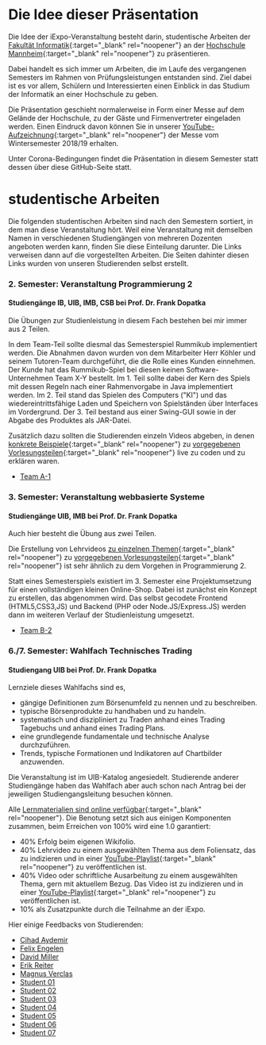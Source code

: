 # Die Idee dieser Präsentation

Die Idee der iExpo-Veranstaltung besteht darin, studentische Arbeiten der [Fakultät Informatik](https://www.informatik.hs-mannheim.de/){:target="_blank" rel="noopener"} an der [Hochschule Mannheim](https://www.hs-mannheim.de/){:target="_blank" rel="noopener"} zu präsentieren.

Dabei handelt es sich immer um Arbeiten, die im Laufe des vergangenen Semesters im Rahmen von Prüfungsleistungen entstanden sind. Ziel dabei ist es vor allem, Schülern und Interessierten einen Einblick in das Studium der Informatik an einer Hochschule zu geben.

Die Präsentation geschieht normalerweise in Form einer Messe auf dem Gelände der Hochschule, zu der Gäste und Firmenvertreter eingeladen werden. Einen Eindruck davon können Sie in unserer [YouTube-Aufzeichnung](https://www.youtube.com/watch?v=riXYHv8wnS4){:target="_blank" rel="noopener"} der Messe vom Wintersemester 2018/19 erhalten.

Unter Corona-Bedingungen findet die Präsentation in diesem Semester statt dessen über diese GitHub-Seite statt.

# studentische Arbeiten

Die folgenden studentischen Arbeiten sind nach den Semestern sortiert, in dem man diese Veranstaltung hört. Weil eine Veranstaltung mit demselben Namen in verschiedenen Studiengängen von mehreren Dozenten angeboten werden kann, finden Sie diese Einteilung darunter. Die Links verweisen dann auf die vorgestellten Arbeiten. Die Seiten dahinter diesen Links wurden von unseren Studierenden selbst erstellt.

### 2. Semester: Veranstaltung Programmierung 2

#### Studiengänge IB, UIB, IMB, CSB bei Prof. Dr. Frank Dopatka

Die Übungen zur Studienleistung in diesem Fach bestehen bei mir immer aus 2 Teilen. 

In dem Team-Teil sollte diesmal das Semesterspiel Rummikub implementiert werden. Die Abnahmen davon wurden von dem Mitarbeiter Herr Köhler und seinem Tutoren-Team durchgeführt, die die Rolle eines Kunden einnehmen. Der Kunde hat das Rummikub-Spiel bei diesen keinen Software-Unternehmen Team X-Y bestellt. Im 1. Teil sollte dabei der Kern des Spiels mit dessen Regeln nach einer Rahmenvorgabe in Java implementiert werden. Im 2. Teil stand das Spielen des Computers ("KI") und das wiedereintrittsfähige Laden und Speichern von Spielständen über Interfaces im Vordergrund. Der 3. Teil bestand aus einer Swing-GUI sowie in der Abgabe des Produktes als JAR-Datei.

Zusätzlich dazu sollten die Studierenden einzeln Videos abgeben, in denen [konkrete Beispiele](https://www.youtube.com/playlist?list=PL35XGjy0AQAqO6LcxLlV3cumtFkb9PmS0){:target="_blank" rel="noopener"} zu [vorgegebenen Vorlesungsteilen](https://www.youtube.com/playlist?list=PL35XGjy0AQAr5JtCR2mFJ4My8iicuNH7W){:target="_blank" rel="noopener"} live zu coden und zu erklären waren.

* [Team A-1](DOP_PR2_A1/)

### 3. Semester: Veranstaltung webbasierte Systeme

#### Studiengänge UIB, IMB bei Prof. Dr. Frank Dopatka

Auch hier besteht die Übung aus zwei Teilen.

Die Erstellung von Lehrvideos [zu einzelnen Themen](https://www.youtube.com/playlist?list=PL35XGjy0AQArZ6UJPT06e9r3IdhoYmRUF){:target="_blank" rel="noopener"} zu [vorgegebenen Vorlesungsteilen](https://www.youtube.com/playlist?list=PL35XGjy0AQAqb0LdnV-wWbhbu6ZM1uCrn){:target="_blank" rel="noopener"} ist sehr ähnlich zu dem Vorgehen in Programmierung 2.

Statt eines Semesterspiels existiert im 3. Semester eine Projektumsetzung für einen vollständigen kleinen Online-Shop. Dabei ist zunächst ein Konzept zu erstellen, das abgenommen wird. Das selbst gecodete Frontend (HTML5,CSS3,JS) und Backend (PHP oder Node.JS/Express.JS) werden dann im weiteren Verlauf der Studienleistung umgesetzt.

* [Team B-2](DOP_WEB_B2/)

### 6./7. Semester: Wahlfach Technisches Trading

#### Studiengang UIB bei Prof. Dr. Frank Dopatka

Lernziele dieses Wahlfachs sind es,
* gängige Definitionen zum Börsenumfeld zu nennen und zu beschreiben.
* typische Börsenprodukte zu handhaben und zu handeln.
* systematisch und diszipliniert zu Traden anhand eines Trading Tagebuchs und anhand eines Trading Plans.
* eine grundlegende fundamentale und technische Analyse durchzuführen.
* Trends, typische Formationen und Indikatoren auf Chartbilder anzuwenden.

Die Veranstaltung ist im UIB-Katalog angesiedelt. Studierende anderer Studiengänge haben das Wahlfach aber auch schon nach Antrag bei der jeweiligen Studiengangsleitung besuchen können.

Alle [Lernmaterialien sind online verfügbar](https://www.youtube.com/playlist?list=PL35XGjy0AQArzmcKv3F4Ctp1TR9Tdtl6o){:target="_blank" rel="noopener"}. Die Benotung setzt sich aus einigen Komponenten zusammen, beim Erreichen von 100% wird eine 1.0 garantiert:

* 40% Erfolg beim eigenen Wikifolio.
* 40% Lehrvideo zu einem ausgewählten Thema aus dem Foliensatz, das zu indizieren und in einer [YouTube-Playlist](https://www.youtube.com/playlist?list=PL35XGjy0AQArx49KLhrNo5FAJ9CiutYoL){:target="_blank" rel="noopener"} zu veröffentlichen ist.
* 40% Video oder schriftliche Ausarbeitung zu einem ausgewählten Thema, gern mit aktuellem Bezug. Das Video ist zu indizieren und in einer [YouTube-Playlist](https://www.youtube.com/playlist?list=PL35XGjy0AQAr_kL3ZgQPhYi4WMGMyCz9M){:target="_blank" rel="noopener"} zu veröffentlichen ist.
* 10% als Zusatzpunkte durch die Teilnahme an der iExpo.

Hier einige Feedbacks von Studierenden:

* [Cihad Aydemir](DOP_TRA_aydemir/)
* [Felix Engelen](DOP_TRA_engelen/)
* [David Miller](DOP_TRA_miller/)
* [Erik Reiter](DOP_TRA_reiter/)
* [Magnus Verclas](DOP_TRA_verclas/)
* [Student 01](DOP_TRA_01/)
* [Student 02](DOP_TRA_02/)
* [Student 03](DOP_TRA_03/)
* [Student 04](DOP_TRA_04/)
* [Student 05](DOP_TRA_05/)
* [Student 06](DOP_TRA_06/)
* [Student 07](DOP_TRA_07/)

